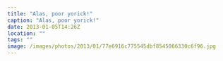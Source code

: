 ```yaml
---
title: "Alas, poor yorick!"
caption: "Alas, poor yorick!"
date: 2013-01-05T14:26Z
location: ""
tags: ""
image: /images/photos/2013/01/77e6916c775545dbf8545066330c6f96.jpg
---
```

